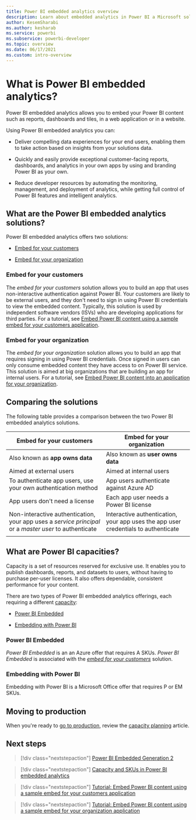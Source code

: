 ```yaml
---
title: Power BI embedded analytics overview
description: Learn about embedded analytics in Power BI a Microsoft solution for embedding BI content.
author: KesemSharabi
ms.author: kesharab
ms.service: powerbi
ms.subservice: powerbi-developer
ms.topic: overview
ms.date: 06/17/2021
ms.custom: intro-overview
---
```


# What is Power BI embedded analytics?

Power BI embedded analytics allows you to embed your Power BI content such as reports, dashboards and tiles, in a web application or in a website.

Using Power BI embedded analytics you can:

* Deliver compelling data experiences for your end users, enabling them to take action based on insights from your solutions data.

* Quickly and easily provide exceptional customer-facing reports, dashboards, and analytics in your own apps by using and branding Power BI as your own.

* Reduce developer resources by automating the monitoring, management, and deployment of analytics, while getting full control of Power BI features and intelligent analytics.

## What are the Power BI embedded analytics solutions?

Power BI embedded analytics offers two solutions:

* [Embed for your customers](#embed-for-your-customers)

* [Embed for your organization](#embed-for-your-organization)

### Embed for your customers

The *embed for your customers* solution allows you to build an app that uses non-interactive authentication against Power BI. Your customers are likely to be external users, and they don't need to sign in using Power BI credentials to view the embedded content. Typically, this solution is used by independent software vendors (ISVs) who are developing applications for third parties. For a tutorial, see [Embed Power BI content using a sample embed for your customers application](./embed-sample-for-customers.md).

### Embed for your organization

The *embed for your organization* solution allows you to build an app that requires signing in using Power BI credentials. Once signed in users can only consume embedded content they have access to on Power BI service. This solution is aimed at big organizations that are building an app for internal users. For a tutorial, see [Embed Power BI content into an application for your organization](./embed-sample-for-your-organization.md).

## Comparing the solutions

The following table provides a comparison between the two Power BI embedded analytics solutions.

|Embed for your customers  |Embed for your organization  |
|---------|---------|
|Also known as **app owns data**         |Also known as **user owns data**         |
|Aimed at external users         |Aimed at internal users         |
|To authenticate app users, use your own authentication method        |App users authenticate against Azure AD         |
|App users don't need a license         |Each app user needs a Power BI license         |
|Non-interactive authentication, your app uses a *service principal* or a *master user* to authenticate        |Interactive authentication, your app uses the app user credentials to authenticate         |
|   |   |

## What are Power BI capacities?

Capacity is a set of resources reserved for exclusive use. It enables you to publish dashboards, reports, and datasets to users, without having to purchase per-user licenses. It also offers dependable, consistent performance for your content.

There are two types of Power BI embedded analytics offerings, each requiring a different [capacity](./embedded-capacity.md):

* [Power BI Embedded](#power-bi-embedded)

* [Embedding with Power BI](#embedding-with-power-bi)

### Power BI Embedded

*Power BI Embedded* is an an Azure offer that requires A SKUs. *Power BI Embedded* is associated with the [*embed for your customers*](#embed-for-your-customers) solution.

### Embedding with Power BI

Embedding with Power BI is a Microsoft Office offer that requires P or EM SKUs.

## Moving to production

When you're ready to [go to production](./move-to-production.md), review the [capacity planning](./embedded-capacity-planning.md) article.

## Next steps

> [!div class="nextstepaction"]
> [Power BI Embedded Generation 2](power-bi-embedded-generation-2.md)

>[!div class="nextstepaction"]
>[Capacity and SKUs in Power BI embedded analytics](embedded-capacity.md)

> [!div class="nextstepaction"]
> [Tutorial: Embed Power BI content using a sample embed for your customers application](embed-sample-for-customers.md)

> [!div class="nextstepaction"]
> [Tutorial: Embed Power BI content using a sample embed for your organization application](embed-sample-for-your-organization.md)